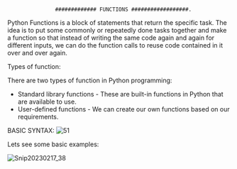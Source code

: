 
                   ############# FUNCTIONS ##################.
                   
                   
                   
    
Python Functions is a block of statements that return the specific task.
The idea is to put some commonly or repeatedly done tasks together and make a function so that instead of writing the same code again and again for different inputs, we can do the function calls to reuse code contained in it over and over again. 


Types of function:

There are two types of function in Python programming:

* Standard library functions - These are built-in functions in Python that are available to use.
* User-defined functions - We can create our own functions based on our requirements.


BASIC SYNTAX:  ![51](https://user-images.githubusercontent.com/93876736/219626282-332bd49d-0a7a-40ad-9858-0a575d294c18.png)


Lets see some basic examples:

![Snip20230217_38](https://user-images.githubusercontent.com/93876736/219640198-7154a5c8-56ce-4c99-ab06-08a41abf9e98.png)

